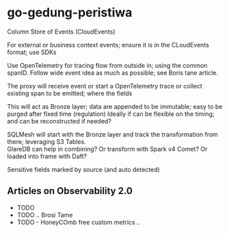 # go-gedung-peristiwa
Column Store of Events (CloudEvents)

For external or business context events; ensure it is in the CLoudEvents format; use SDKs

Use OpenTelemetry for tracing flow from outside in; using the common spanID. Follow wide event idea as much as possible; see Boris tane article.

The proxy will receive event or start a OpenTelemetry trace or collect existing span to be emitted; where the fields

This will act as Bronze layer; data are appended to be immutable; easy to be purged after fixed time (regulation)
Ideally if can be flexible on the timing; and can be reconstructed if needed?

SQLMesh will start with the Bronze layer and track the transformation from there; leveraging S3 Tables.  
GlareDB can help in combining? Or transform with Spark v4 Comet? Or loaded into frame with Daft?

Sensitive fields marked by source (and auto detected)

## Articles on Observability 2.0

- TODO
- TODO .. Brosi Tame
- TODO - HoneyCOmb free custom metrics ..